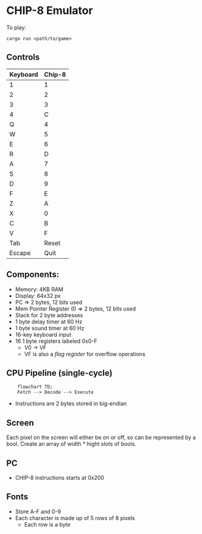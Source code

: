 # CHIP-8 Emulator

To play:

```
cargo run <path/to/game>
```
## Controls
|Keyboard|Chip-8|
|--------|------|
|1|1|
|2|2|
|3|3|
|4|C|
|Q|4|
|W|5|
|E|6|
|R|D|
|A|7|
|S|8|
|D|9|
|F|E|
|Z|A|
|X|0|
|C|B|
|V|F|
|Tab|Reset|
|Escape|Quit|


## Components:

- Memory: 4KB RAM
- Display: 64x32 px
- PC => 2 bytes, 12 bits used
- Mem Pointer Register (I)  => 2 bytes, 12 bits used
- Stack for 2 byte addresses
- 1 byte delay timer at 60 Hz
- 1 byte sound timer at 60 Hz
- 16-key keyboard input
- 16 1 byte registers labeled 0x0-F
    - V0 -> VF
    - VF is also a *flag register* for overflow operations

## CPU Pipeline (single-cycle)

```mermaid
    flowchart TD;
    Fetch --> Decode --> Execute
```

- Instructions are 2 bytes stored in big-endian

## Screen

Each pixel on the screen will either be on or off, so can be represented by a bool. Create an array of width * hight slots of bools.

## PC

- CHIP-8 instructions starts at 0x200

## Fonts

- Store A-F and 0-9
- Each character is made up of 5 rows of 8 pixels
    - Each row is a byte